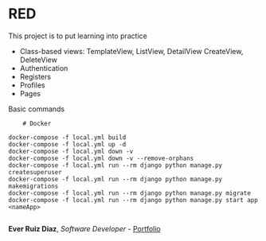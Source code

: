 # RED

This project is to put learning into practice
- Class-based views: TemplateView, ListView, DetailView CreateView, DeleteView
- Authentication
- Registers
- Profiles
- Pages

Basic commands
```
    # Docker

docker-compose -f local.yml build
docker-compose -f local.yml up -d
docker-compose -f local.yml down -v
docker-compose -f local.yml down -v --remove-orphans 
docker-compose -f local.yml run --rm django python manage.py createsuperuser
docker-compose -f local.yml run --rm django python manage.py makemigrations
docker-compose -f local.yml run --rm django python manage.py migrate
docker-compose -f local.yml run --rm django python manage.py start app <nameApp>


```


**Ever Ruiz Diaz**, *Software Developer* - [Portfolio](http://everdev.pythonanywhere.com/)